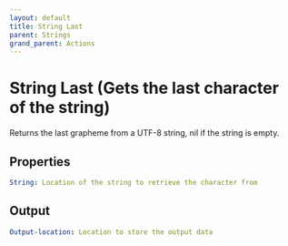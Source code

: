 ```yaml
---
layout: default
title: String Last
parent: Strings
grand_parent: Actions
---
```

# String Last (Gets the last character of the string)
Returns the last grapheme from a UTF-8 string, nil if the string is empty.

## Properties
```yaml
String: Location of the string to retrieve the character from
```

## Output
```yaml
Output-location: Location to store the output data
```
